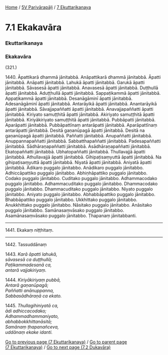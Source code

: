 
[Home](/) / [5V Parivārapāḷi](/tipitaka/5V.md) / [7 Ekuttarikanaya](/tipitaka/5V/7.md)

# 7.1 Ekakavāra

### Ekuttarikanaya

### Ekakavāra

(321.)

1440\. Āpattikarā dhammā jānitabbā. Anāpattikarā dhammā jānitabbā. Āpatti jānitabbā. Anāpatti jānitabbā. Lahukā āpatti jānitabbā. Garukā āpatti jānitabbā. Sāvasesā āpatti jānitabbā. Anavasesā āpatti jānitabbā. Duṭṭhullā āpatti jānitabbā. Aduṭṭhullā āpatti jānitabbā. Sappaṭikammā āpatti jānitabbā. Appaṭikammā āpatti jānitabbā. Desanāgāminī āpatti jānitabbā. Adesanāgāminī āpatti jānitabbā. Antarāyikā āpatti jānitabbā. Anantarāyikā āpatti jānitabbā. Sāvajjapaññatti āpatti jānitabbā. Anavajjapaññatti āpatti jānitabbā. Kiriyato samuṭṭhitā āpatti jānitabbā. Akiriyato samuṭṭhitā āpatti jānitabbā. Kiriyākiriyato samuṭṭhitā āpatti jānitabbā. Pubbāpatti jānitabbā. Aparāpatti jānitabbā. Pubbāpattīnaṃ antarāpatti jānitabbā. Aparāpattīnaṃ antarāpatti jānitabbā. Desitā gaṇanūpagā āpatti jānitabbā. Desitā na gaṇanūpagā āpatti jānitabbā. Paññatti jānitabbā. Anupaññatti jānitabbā. Anuppannapaññatti jānitabbā. Sabbatthapaññatti jānitabbā. Padesapaññatti jānitabbā. Sādhāraṇapaññatti jānitabbā. Asādhāraṇapaññatti jānitabbā. Ekatopaññatti jānitabbā. Ubhatopaññatti jānitabbā. Thullavajjā āpatti jānitabbā. Athullavajjā āpatti jānitabbā. Gihipaṭisaṃyuttā āpatti jānitabbā. Na gihipaṭisaṃyuttā āpatti jānitabbā. Niyatā āpatti jānitabbā. Aniyatā āpatti jānitabbā. Ādikaro puggalo jānitabbo. Anādikaro puggalo jānitabbo. Adhiccāpattiko puggalo jānitabbo. Abhiṇhāpattiko puggalo jānitabbo. Codako puggalo jānitabbo. Cuditako puggalo jānitabbo. Adhammacodako puggalo jānitabbo. Adhammacuditako puggalo jānitabbo. Dhammacodako puggalo jānitabbo. Dhammacuditako puggalo jānitabbo. Niyato puggalo jānitabbo. Aniyato puggalo jānitabbo. Abhabbāpattiko puggalo jānitabbo. Bhabbāpattiko puggalo jānitabbo. Ukkhittako puggalo jānitabbo. Anukkhittako puggalo jānitabbo. Nāsitako puggalo jānitabbo. Anāsitako puggalo jānitabbo. Samānasaṃvāsako puggalo jānitabbo. Asamānasaṃvāsako puggalo jānitabbo. Ṭhapanaṃ jānitabbanti.

---

1441\. Ekakaṃ niṭṭhitaṃ.



---

1442\. Tassuddānaṃ



1443\. _Karā āpatti lahukā,_  
_sāvasesā ca duṭṭhullā;_  
_Paṭikammadesanā ca,_  
_antarā vajjakiriyaṃ._  


1444\. _Kiriyākiriyaṃ pubbā,_  
_Antarā gaṇanūpagā;_  
_Paññatti anānuppanna,_  
_Sabbasādhāraṇā ca ekato._  


1445\. _Thullagihiniyatā ca,_  
_ādi adhiccacodako;_  
_Adhammadhammaniyato,_  
_abhabbokkhittanāsitā;_  
_Samānaṃ ṭhapanañceva,_  
_uddānaṃ ekake idanti._  


[Go to previous page (7 Ekuttarikanaya)](/tipitaka/5V/7.md) / [Go to parent page (7 Ekuttarikanaya)](/tipitaka/5V/7.md) / [Go to next page (7.2 Dukavāra)](/tipitaka/5V/7/7.2.md)


